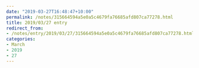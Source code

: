 ```yaml
---
date: "2019-03-27T16:48:47+10:00"
permalink: /notes/315664594a5e0a5c4679fa76685afd807ca77278.html
title: 2019/03/27 entry
redirect_from:
- /notes/entry/2019/03/27/315664594a5e0a5c4679fa76685afd807ca77278.html
categories:
- March
- 2019
- 27
---
```

